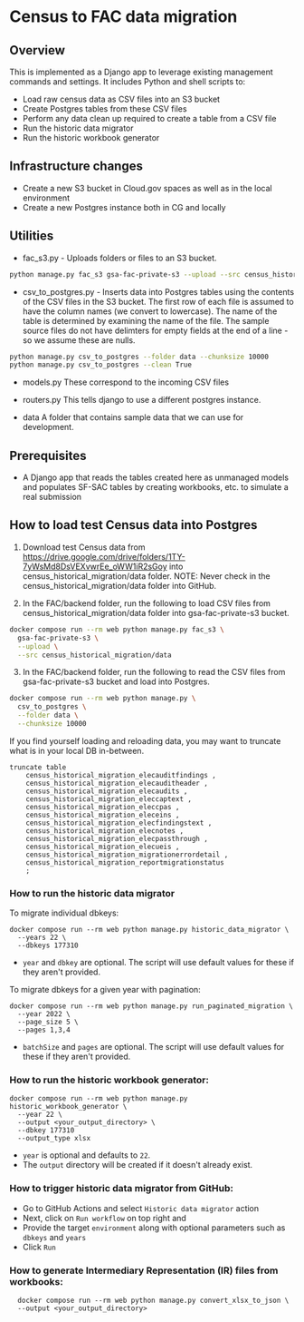 # Census to FAC data migration

## Overview

This is implemented as a Django app to leverage existing management commands and settings. It includes Python and shell scripts to:

- Load raw census data as CSV files into an S3 bucket
- Create Postgres tables from these CSV files
- Perform any data clean up required to create a table from a CSV file
- Run the historic data migrator
- Run the historic workbook generator

## Infrastructure changes

- Create a new S3 bucket in Cloud.gov spaces as well as in the local environment
- Create a new Postgres instance both in CG and locally

## Utilities

- fac_s3.py - Uploads folders or files to an S3 bucket.

```bash
python manage.py fac_s3 gsa-fac-private-s3 --upload --src census_historical_migration/data
```

- csv_to_postgres.py - Inserts data into Postgres tables using the contents of the CSV files in the S3 bucket. The first row of each file is assumed to have the column names (we convert to lowercase). The name of the table is determined by examining the name of the file. The sample source files do not have delimters for empty fields at the end of a line - so we assume these are nulls.

```bash
python manage.py csv_to_postgres --folder data --chunksize 10000
python manage.py csv_to_postgres --clean True
```

- models.py These correspond to the incoming CSV files
- routers.py This tells django to use a different postgres instance.

- data A folder that contains sample data that we can use for development.

## Prerequisites

- A Django app that reads the tables created here as unmanaged models and populates SF-SAC tables by creating workbooks, etc. to simulate a real submission

## How to load test Census data into Postgres

1.  Download test Census data from https://drive.google.com/drive/folders/1TY-7yWsMd8DsVEXvwrEe_oWW1iR2sGoy into census_historical_migration/data folder.
    NOTE: Never check in the census_historical_migration/data folder into GitHub.

2.  In the FAC/backend folder, run the following to load CSV files from census_historical_migration/data folder into gsa-fac-private-s3 bucket.

```bash
docker compose run --rm web python manage.py fac_s3 \
  gsa-fac-private-s3 \
  --upload \
  --src census_historical_migration/data
```

3.  In the FAC/backend folder, run the following to read the CSV files from gsa-fac-private-s3 bucket and load into Postgres.

```bash
docker compose run --rm web python manage.py \
  csv_to_postgres \
  --folder data \
  --chunksize 10000
```

If you find yourself loading and reloading data, you may want to truncate what is in your local DB in-between.

```
truncate table
	census_historical_migration_elecauditfindings ,
	census_historical_migration_elecauditheader ,
	census_historical_migration_elecaudits ,
	census_historical_migration_eleccaptext ,
	census_historical_migration_eleccpas ,
	census_historical_migration_eleceins ,
	census_historical_migration_elecfindingstext ,
	census_historical_migration_elecnotes ,
	census_historical_migration_elecpassthrough ,
	census_historical_migration_elecueis ,
	census_historical_migration_migrationerrordetail ,
	census_historical_migration_reportmigrationstatus
	;
```

### How to run the historic data migrator

To migrate individual dbkeys:

```
docker compose run --rm web python manage.py historic_data_migrator \
  --years 22 \
  --dbkeys 177310
```

- `year` and `dbkey` are optional. The script will use default values for these if they aren't provided.

To migrate dbkeys for a given year with pagination:

```
docker compose run --rm web python manage.py run_paginated_migration \
  --year 2022 \
  --page_size 5 \
  --pages 1,3,4
```

- `batchSize` and `pages` are optional. The script will use default values for these if they aren't provided.

### How to run the historic workbook generator:

```
docker compose run --rm web python manage.py historic_workbook_generator \
  --year 22 \
  --output <your_output_directory> \
  --dbkey 177310
  --output_type xlsx
```

- `year` is optional and defaults to `22`.
- The `output` directory will be created if it doesn't already exist.

### How to trigger historic data migrator from GitHub:

- Go to GitHub Actions and select `Historic data migrator` action
- Next, click on `Run workflow` on top right and
- Provide the target `environment` along with optional parameters such as `dbkeys` and `years`
- Click `Run`

### How to generate Intermediary Representation (IR) files from workbooks:

```
  docker compose run --rm web python manage.py convert_xlsx_to_json \
  --output <your_output_directory>
```
